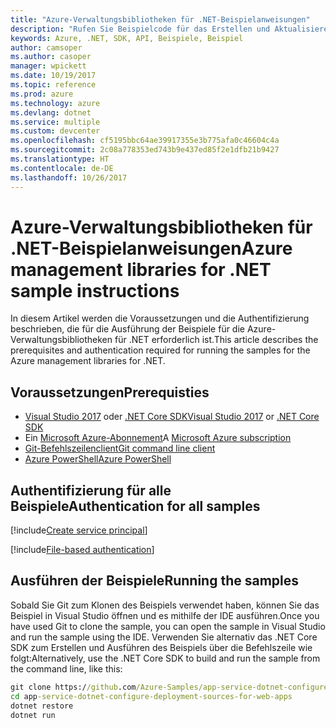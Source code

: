 ```yaml
---
title: "Azure-Verwaltungsbibliotheken für .NET-Beispielanweisungen"
description: "Rufen Sie Beispielcode für das Erstellen und Aktualisieren von Ressourcen mithilfe der Azure-Verwaltungsbibliotheken für .NET ab."
keywords: Azure, .NET, SDK, API, Beispiele, Beispiel
author: camsoper
ms.author: casoper
manager: wpickett
ms.date: 10/19/2017
ms.topic: reference
ms.prod: azure
ms.technology: azure
ms.devlang: dotnet
ms.service: multiple
ms.custom: devcenter
ms.openlocfilehash: cf5195bbc64ae39917355e3b775afa0c46604c4a
ms.sourcegitcommit: 2c08a778353ed743b9e437ed85f2e1dfb21b9427
ms.translationtype: HT
ms.contentlocale: de-DE
ms.lasthandoff: 10/26/2017
---
```

# <a name="azure-management-libraries-for-net-sample-instructions"></a><span data-ttu-id="6126a-104">Azure-Verwaltungsbibliotheken für .NET-Beispielanweisungen</span><span class="sxs-lookup"><span data-stu-id="6126a-104">Azure management libraries for .NET sample instructions</span></span>

<span data-ttu-id="6126a-105">In diesem Artikel werden die Voraussetzungen und die Authentifizierung beschrieben, die für die Ausführung der Beispiele für die Azure-Verwaltungsbibliotheken für .NET erforderlich ist.</span><span class="sxs-lookup"><span data-stu-id="6126a-105">This article describes the prerequisites and authentication required for running the samples for the Azure management libraries for .NET.</span></span>

## <a name="prerequisties"></a><span data-ttu-id="6126a-106">Voraussetzungen</span><span class="sxs-lookup"><span data-stu-id="6126a-106">Prerequisties</span></span> 

* <span data-ttu-id="6126a-107">[Visual Studio 2017](https://www.visualstudio.com/vs/) oder [.NET Core SDK](https://www.microsoft.com/net/download/core)</span><span class="sxs-lookup"><span data-stu-id="6126a-107">[Visual Studio 2017](https://www.visualstudio.com/vs/) or [.NET Core SDK](https://www.microsoft.com/net/download/core)</span></span>
* <span data-ttu-id="6126a-108">Ein [Microsoft Azure-Abonnement](https://azure.microsoft.com/free/)</span><span class="sxs-lookup"><span data-stu-id="6126a-108">A [Microsoft Azure subscription](https://azure.microsoft.com/free/)</span></span>
* [<span data-ttu-id="6126a-109">Git-Befehlszeilenclient</span><span class="sxs-lookup"><span data-stu-id="6126a-109">Git command line client</span></span>](https://git-scm.com/)
* [<span data-ttu-id="6126a-110">Azure PowerShell</span><span class="sxs-lookup"><span data-stu-id="6126a-110">Azure PowerShell</span></span>](/powershell/azure/install-azurerm-ps)

## <a name="authentication-for-all-samples"></a><span data-ttu-id="6126a-111">Authentifizierung für alle Beispiele</span><span class="sxs-lookup"><span data-stu-id="6126a-111">Authentication for all samples</span></span>

[!include[Create service principal](includes/create-sp.md)]

[!include[File-based authentication](includes/file-based-auth.md)]

## <a name="running-the-samples"></a><span data-ttu-id="6126a-112">Ausführen der Beispiele</span><span class="sxs-lookup"><span data-stu-id="6126a-112">Running the samples</span></span>

<span data-ttu-id="6126a-113">Sobald Sie Git zum Klonen des Beispiels verwendet haben, können Sie das Beispiel in Visual Studio öffnen und es mithilfe der IDE ausführen.</span><span class="sxs-lookup"><span data-stu-id="6126a-113">Once you have used Git to clone the sample, you can open the sample in Visual Studio and run the sample using the IDE.</span></span>  <span data-ttu-id="6126a-114">Verwenden Sie alternativ das .NET Core SDK zum Erstellen und Ausführen des Beispiels über die Befehlszeile wie folgt:</span><span class="sxs-lookup"><span data-stu-id="6126a-114">Alternatively, use the .NET Core SDK to build and run the sample from the command line, like this:</span></span>

```cmd
git clone https://github.com/Azure-Samples/app-service-dotnet-configure-deployment-sources-for-web-apps.git
cd app-service-dotnet-configure-deployment-sources-for-web-apps
dotnet restore
dotnet run
```